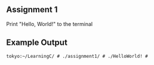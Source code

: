 ## Assignment 1
Print "Hello, World!" to the terminal

## Example Output
```terminal_session
tokyo:~/LearningC/ # ./assignment1/ # ./HelloWorld! #                                        

```
